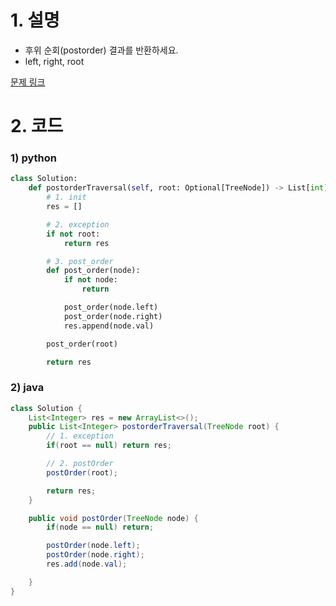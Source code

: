 # 1. 설명
- 후위 순회(postorder) 결과를 반환하세요.
- left, right, root


[문제 링크](https://leetcode.com/problems/binary-tree-postorder-traversal/)


# 2. 코드
### 1) python
```python
class Solution:
    def postorderTraversal(self, root: Optional[TreeNode]) -> List[int]:
        # 1. init
        res = []

        # 2. exception
        if not root:
            return res

        # 3. post_order
        def post_order(node):
            if not node:
                return

            post_order(node.left)
            post_order(node.right)
            res.append(node.val)

        post_order(root)

        return res
```

### 2) java
```java
class Solution {
    List<Integer> res = new ArrayList<>();
    public List<Integer> postorderTraversal(TreeNode root) {
        // 1. exception
        if(root == null) return res;

        // 2. postOrder
        postOrder(root);

        return res;
    }

    public void postOrder(TreeNode node) {
        if(node == null) return;

        postOrder(node.left);
        postOrder(node.right);
        res.add(node.val);

    }
}
```